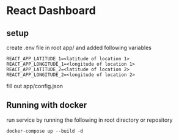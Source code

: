 # React Dashboard
## setup
create .env file in root app/ and added following variables

```shell
REACT_APP_LATITUDE_1=<latitude of location 1>
REACT_APP_LONGITUDE_1=<longitude of location 1>
REACT_APP_LATITUDE_2=<latitude of location 2>
REACT_APP_LONGITUDE_2=<longitude of location 2>
```

fill out app/config.json  

## Running with docker

run service by running the following in root directory or repository

```
docker-compose up --build -d
```




